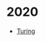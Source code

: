 

# 2020

- [Turing](https://welcome.turing.com/remote-react-node-job/?q=outbound&s=v3&utm_source=outbound&utm_medium=email&utm_campaign=v3&utm_content=job_intro_list)